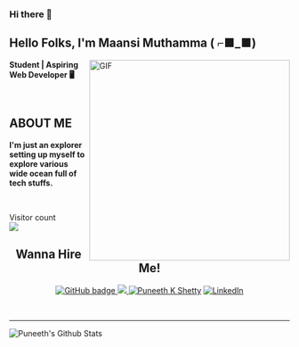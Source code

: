 ### Hi there 👋

<!--
**MaansiMuthamma/MaansiMuthamma** is a ✨ _special_ ✨ repository because its `README.md` (this file) appears on your GitHub profile.

Here are some ideas to get you started:

- 🔭 I’m currently working on ...
- 🌱 I’m currently learning ...
- 👯 I’m looking to collaborate on ...
- 🤔 I’m looking for help with ...
- 💬 Ask me about ...
- 📫 How to reach me: ...
- 😄 Pronouns: ...
- ⚡ Fun fact: ...
-->

<h2 align="left">Hello Folks, I'm <strong> Maansi Muthamma ( ⌐■_■) </strong></h2>
 
 <img align="right" alt="GIF" src="https://i.imgur.com/9GNZGLH.gif" width="360"/>

<p align="left"><strong> Student | Aspiring Web Developer 🖥</strong></p> <br>
<h2 align="left"> ABOUT ME</h2>
<p align="left"><strong> I'm just an explorer setting up myself to explore various wide ocean full of tech stuffs.</strong></p> <br>
	 
<p align="left"> Visitor count
	<br>
  <img src="https://profile-counter.glitch.me/MaansiMuthamma/count.svg" />
</p>

<h2 align="center"><strong>Wanna Hire Me!</strong></h2>
<p align="center">
  <a href="https://github.com/MaansiMuthamma?tab=followers">
    <img src="https://img.shields.io/github/followers/MaansiMuthamma?label=Followers&logo=GitHub&style=for-the-badge" alt="GitHub badge" />
  </a>
  <a href="http://twitter.com/maansi">
    <img src="https://img.shields.io/twitter/follow/slowsarcasm?label=Twitter&logo=twitter&style=for-the-badge" />
  </a>	
  <a href="https://github.com/MaansiMuthamma"><img src="https://img.shields.io/badge/-My%20Portfolio-Black" alt="Puneeth K Shetty" /></a>	 
  <a href="https://www.linkedin.com/in/MaansiMuthamma-3b0b06173/"><img src="https://img.shields.io/badge/LinkedIn-%230077B5.svg?&style=flat-square&logo=linkedin&logoColor=white" alt="LinkedIn"></a>	  	  
</p>

<!-- ### Connect with me: -->

<br />

---

<img align="center" alt="Puneeth's Github Stats" src="https://github-readme-stats.vercel.app/api?username=MaansiMuthamma&show_icons=true&hide_border=true" />

 
